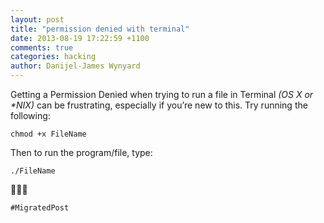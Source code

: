```yaml
---
layout: post
title: "permission denied with terminal"
date: 2013-08-19 17:22:59 +1100
comments: true
categories: hacking
author: Danijel-James Wynyard
---
```

Getting a Permission Denied when trying to run a file in Terminal _(OS X or *NIX)_ can be frustrating, especially if you’re new to this. Try running the following:

    chmod +x FileName

Then to run the program/file, type:

    ./FileName

🍐🍐🍐

`#MigratedPost`
